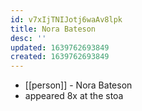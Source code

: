 ```yaml
---
id: v7xIjTNIJotj6waAv8lpk
title: Nora Bateson
desc: ''
updated: 1639762693849
created: 1639762693849
---
```



- [[person]] - Nora Bateson
- appeared 8x at the stoa
